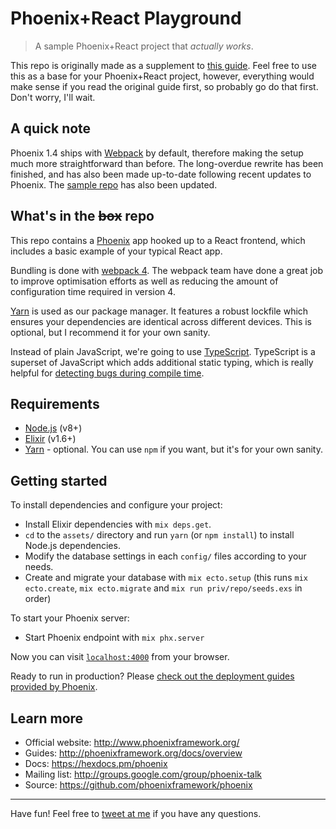 # Phoenix+React Playground

> A sample Phoenix+React project that *actually works*.

This repo is originally made as a supplement to [this guide](https://resir014.github.io/blog/2017/08/09/a-phoenix-react-initial-setup-that-actually-works/). Feel free to use this as a base for your Phoenix+React project, however, everything would make sense if you read the original guide first, so probably go do that first. Don't worry, I'll wait.

## A quick note

Phoenix 1.4 ships with [Webpack](https://webpack.js.org/) by default, therefore making the setup much more straightforward than before. The long-overdue rewrite has been finished, and has also been made up-to-date following recent updates to Phoenix. The [sample repo](https://github.com/resir014/phoenix_react_playground) has also been updated.

## What's in the ~~box~~ repo

This repo contains a [Phoenix](http://www.phoenixframework.org/) app hooked up to a React frontend, which includes a basic example of your typical React app.

Bundling is done with [webpack 4](https://webpack.js.org/). The webpack team have done a great job to improve optimisation efforts as well as reducing the amount of configuration time required in version 4.

[Yarn](https://yarnpkg.com/en/) is used as our package manager. It features a robust lockfile which ensures your dependencies are identical across different devices. This is optional, but I recommend it for your own sanity.

Instead of plain JavaScript, we're going to use [TypeScript](https://www.typescriptlang.org). TypeScript is a superset of JavaScript which adds additional static typing, which is really helpful for [detecting bugs during compile time](https://blog.acolyer.org/2017/09/19/to-type-or-not-to-type-quantifying-detectable-bugs-in-javascript/).

## Requirements

* [Node.js](https://nodejs.org/en) (v8+)
* [Elixir](https://elixir-lang.org/install.html) (v1.6+)
* [Yarn](https://yarnpkg.com/en/docs/install) - optional. You can use `npm` if you want, but it's for your own sanity.

## Getting started

To install dependencies and configure your project:

* Install Elixir dependencies with `mix deps.get`.
* `cd` to the `assets/` directory and run `yarn` (or `npm install`) to install Node.js dependencies.
* Modify the database settings in each `config/` files according to your needs.
* Create and migrate your database with `mix ecto.setup` (this runs `mix ecto.create`, `mix ecto.migrate` and `mix run priv/repo/seeds.exs` in order)

To start your Phoenix server:

* Start Phoenix endpoint with `mix phx.server`

Now you can visit [`localhost:4000`](http://localhost:4000) from your browser.

Ready to run in production? Please [check out the deployment guides provided by Phoenix](http://www.phoenixframework.org/docs/deployment).

## Learn more

  * Official website: http://www.phoenixframework.org/
  * Guides: http://phoenixframework.org/docs/overview
  * Docs: https://hexdocs.pm/phoenix
  * Mailing list: http://groups.google.com/group/phoenix-talk
  * Source: https://github.com/phoenixframework/phoenix

---

Have fun! Feel free to [tweet at me](https://twitter.com/resir014) if you have any questions.
